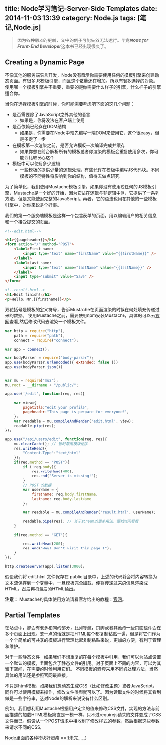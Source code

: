 title: Node学习笔记-Server-Side Templates
date: 2014-11-03 13:39
category: Node.js
tags: [笔记,Node.js]
---

> 因为各种版本的更新，文中的例子可能失效无法运行。毕竟***Node for Front-End Developer***这本书已经出现很久了。

## Creating a Dynamic Page

不像其他的服务端语言开发，Node没有暗示你需要使用任何的模板引擎来创建动态页面。有很多JS模板引擎，而且这个数量还在增加。所以有很多选择的对象。使用哪一个模板引擎并不重要，重要的是你需要什么样子的引擎，什么样子的引擎适合你。

当你在选择模板引擎的时候，你可能需要考虑吧下面的这几个问题：

* 是否需要除了JavaScript之外其他的语言
    - 如果是，你将没法在客户端上使用
* 是否依赖已经存在DOM结构
    - 如果是，你需要在Node中预先编写一端DOM来使用它，这个很easy，但是多走了一步
* 在模板第一次渲染之前，是否允许模板一次编译完成并缓存
    - 如果你想在前台解析所有的模板或者你渲染的模板会重复使用多次，你可能会比较关心这个
* 模板中可以使用多少逻辑
    - 一些模板的提供少量的逻辑处理，有些允许在模板中编写JS代码块。不同模板的不同特性将影响到你的结构，值得去做点研究

为了简单化，我们使用Mustache模板引擎。如果你没有使用过任何的JS模板引擎，Mustache是一个好的开始，因为它站在逻辑与非逻辑中间，它提供了一系列方法，但是又能使用完整的JavaScript。再者，它的语法也用在其他的一些模板引擎中，对你来说是个好事。



我们的第一个服务端模板是这样一个包含表单的页面，用以编辑用户的相关信息 和一个接受提交的页面。

```html
<!--edit.html-->

<h1>{{pageheader}}</h1>
<form action="/" method="POST">
    <label>First name:
        <input type="text" name="firstName" value="{{firstName}}" />
    </label>
    <label>Last name:
        <input type="text" name="lastName" value="{{lastName}}" />
    </label>
    <input type="submit" value="Save" />
</form>

<!--result.html-->
<h1>Edit finish!</h1>
<p>Hello，Mr.{{firstname}}</p>
```

双花括号是模板的定义符号，告诉Mustache在页面渲染的时候在何处填充传递过来的数据。
使用Mustache之前，需要使用npm安装Mustache，具体的可以去[官网](http://mustache.github.io/)查看,然后修改代码去渲染一个模板文件。

```js
var http = require("http"),
    path = require("path"),
    connect = require("connect");

var app = connect();

var bodyParser = require("body-parser");
app.use(bodyParser.urlencoded({ extended: false }))
app.use(bodyParser.json())


var mu = require("mu2");
mu.root = __dirname + "/public/";

app.use('/edit', function(req, res){

    var view={
        pagetitle:"edit your profile",
        pageheader:"This page is perpare for everyone!",
    };
    var readable = mu.compileAndRender('edit.html', view);
    readable.pipe(res);
});

app.use("/api/users/edit", function(req, res){
    mu.clearCache(); // 暂时禁用模版缓存
    res.writeHead({
        "Content-Type":"text/html"
    });
    if(req.method == "POST"){
        if (!req.body){
            res.writeHead(400);
            res.end("Server is missing!");
        }
        // POST 的数据
        var userName = {
            firstname: req.body.firstName,
            lastname: req.body.lastName
        };

        var readable = mu.compileAndRender('result.html', userName);

        readable.pipe(res); // 关于stream的更多用法，要找时间看看
    }

    if(req.method == "GET"){

        res.writeHead(200);
        res.end("Hey! Don't visit this page !");   
    }
});

http.createServer(app).listen(3000);

```


假设我们将 edit.html 文件保存在 public 目录中，上述的代码将会将内容转换为文本流保存到一个变量中，一旦模板完全加载，便将传递过来的信息渲染成HTML。然后再将最后的HTML输出。


**注意：** Mustache的具体使用方法请看官方给出的教程：[官网](http://mustache.github.io/)。

## Partial Templates

在站点中，都会有很多相同的部分，比如导航，页脚或者其他的一些页面组件会在多个页面上出现。笨一点的话就是把HTML每个都复制粘贴一遍，但是将它们作为一个个简单的可共享的模板进行管理比起复制粘贴来说，更加的方便，有利于管理和维护。

对于一些静态文件，如果我们不想重复的在每个模板中引用，我们可以为站点设置一个默认的模板，里面包含了静态文件的引用。对于页面上不同的内容，可以为其留下空间，在需要的时候利用它们。
不同模板的嵌套采用不同的处理方法，当然具体的用法还是参照官网最直接。

不只是html模板，如果我们想动态生成CSS（比如修改主题）或者JavaScript，同样可以使用模板来操作，修改文件类型就可以了。因为读取文件的时候将其看到做是一些字符串，这对Node的解析来说没有什么区别。

例如，我们想利用Mustache根据用户定义的值来修改CSS文件，实现的方法与前面描述的加载HTML模板简直是一模一样，只不过requirejs请求的文件变成了CSS文件而已。假设从一个POST请求中接收到了修改样式的参数，然后根据这些参数来请求不同的CSS。

Node里面的各种模块好蛋疼 ==!(未完……)
